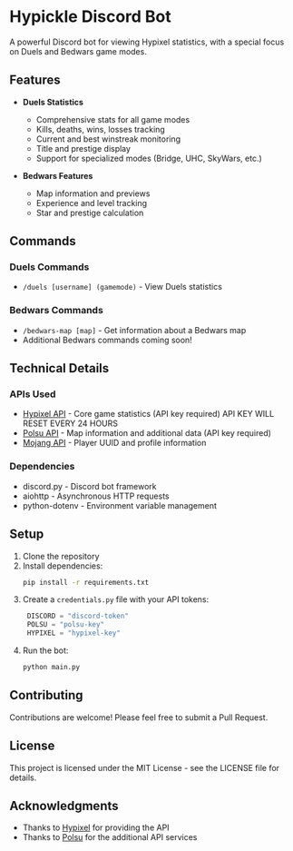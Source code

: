 # Hypickle Discord Bot

A powerful Discord bot for viewing Hypixel statistics, with a special focus on Duels and Bedwars game modes.

## Features

- **Duels Statistics**
  - Comprehensive stats for all game modes
  - Kills, deaths, wins, losses tracking
  - Current and best winstreak monitoring
  - Title and prestige display
  - Support for specialized modes (Bridge, UHC, SkyWars, etc.)

- **Bedwars Features**
  - Map information and previews
  - Experience and level tracking
  - Star and prestige calculation

## Commands

### Duels Commands
- `/duels [username] (gamemode)` - View Duels statistics

### Bedwars Commands
- `/bedwars-map [map]` - Get information about a Bedwars map
- Additional Bedwars commands coming soon!

## Technical Details

### APIs Used
- [Hypixel API](https://api.hypixel.net/) - Core game statistics (API key required) API KEY WILL RESET EVERY 24 HOURS
- [Polsu API](https://api.polsu.xyz/) - Map information and additional data (API key required)
- [Mojang API](https://api.mojang.com/) - Player UUID and profile information

### Dependencies
- discord.py - Discord bot framework
- aiohttp - Asynchronous HTTP requests
- python-dotenv - Environment variable management

## Setup

1. Clone the repository
2. Install dependencies:
   ```bash
   pip install -r requirements.txt
   ```
3. Create a `credentials.py` file with your API tokens:
   ```python
    DISCORD = "discord-token"
    POLSU = "polsu-key"
    HYPIXEL = "hypixel-key"
   ```
4. Run the bot:
   ```bash
   python main.py
   ```

## Contributing

Contributions are welcome! Please feel free to submit a Pull Request.

## License

This project is licensed under the MIT License - see the LICENSE file for details.

## Acknowledgments

- Thanks to [Hypixel](https://hypixel.net) for providing the API
- Thanks to [Polsu](https://polsu.xyz) for the additional API services